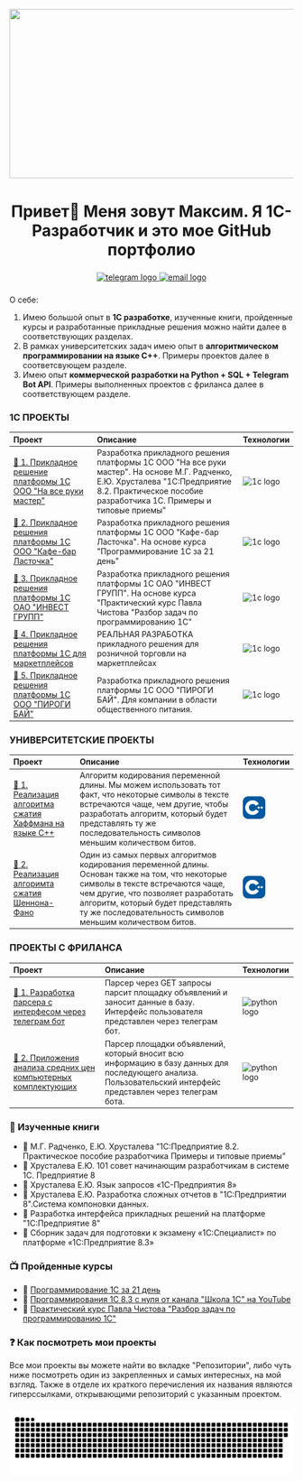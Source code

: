 <br clear="both">

<div align="center">
  <img height="300" width="600" src="https://user-images.githubusercontent.com/74038190/225813708-98b745f2-7d22-48cf-9150-083f1b00d6c9.gif"  />
</div>

###

<h1 align="center">Привет👋 Меня зовут Максим. Я 1С-Разработчик и это мое GitHub портфолио</h1>

###

<div align="center">
  <a href="https://t.me/kristoner" target="_blank">
    <img src="https://img.shields.io/badge/Telegram-2CA5E0?style=for-the-badge&logo=telegram&logoColor=white" height="25" alt="telegram logo"  />
  </a>
  <a href="https://mbatura19@gmail.com" target="_blank">
    <img src="https://img.shields.io/badge/Gmail-D14836?style=for-the-badge&logo=gmail&logoColor=white" height="25" alt="email logo"  />
  </a>
</div>

###

О себе:
1) Имею большой опыт в <b>1С разработке</b>, изученные книги, пройденные курсы и разработанные прикладные решения можно найти далее в соответствующих разделах.
2) В рамках университетских задач имею опыт в <b>алгоритмическом программировании на языке С++</b>. Примеры проектов далее в соответсвующем разделе.
3) Имею опыт <b>коммерческой разработки на Python + SQL + Telegram Bot API</b>. Примеры выполненных проектов с фриланса далее в соответствующем разделе.


###

<h3 align="left">1С ПРОЕКТЫ</h3>

Проект | Описание | Технологии |
:--- |:--- |:---
[📒 1. Прикладное решение платформы 1С ООО "На все руки мастер"](https://github.com/MaximBatura/Haffman-coding) | Разработка прикладного решения платформы 1С ООО "На все руки мастер". На основе М.Г. Радченко, Е.Ю. Хрусталева "1С:Предприятие 8.2. Практическое пособие разработчика 1С. Примеры и типовые приемы" |  <img src="https://toplogos.ru/images/logo-1c.png" height="40" alt="1с logo"  />
[📒 2. Прикладное решения платформы 1С ООО "Кафе-бар Ласточка"](https://github.com/MaximBatura/Shannon-Fano-coding) | Разработка прикладного решения платформы 1С ООО "Кафе-бар Ласточка". На основе курса "Программирование 1С за 21 день" | <img src="https://toplogos.ru/images/logo-1c.png" height="40" alt="1с logo"  />
[📒 3. Прикладное решения платформы 1С ОАО "ИНВЕСТ ГРУПП"](https://github.com/MaximBatura/Shannon-Fano-coding) | Разработка прикладного решения платформы 1С ОАО "ИНВЕСТ ГРУПП". На основе курса "Практический курс Павла Чистова "Разбор задач по программированию 1С" | <img src="https://toplogos.ru/images/logo-1c.png" height="40" alt="1с logo"  />
[📒 4. Прикладное решения платформы 1С для маркетплейсов](https://github.com/MaximBatura/Shannon-Fano-coding) | РЕАЛЬНАЯ РАЗРАБОТКА прикладного решения для розничной торговли на маркетплейсах | <img src="https://toplogos.ru/images/logo-1c.png" height="40" alt="1с logo"  />
[📒 5. Прикладное решения платформы 1С ООО "ПИРОГИ БАЙ"](https://github.com/MaximBatura/Shannon-Fano-coding) | Разработка прикладного решения платформы 1С ООО "ПИРОГИ БАЙ". Для компании в области общественного питания. | <img src="https://toplogos.ru/images/logo-1c.png" height="40" alt="1с logo"  />

###

<h3 align="left">УНИВЕРСИТЕТСКИЕ ПРОЕКТЫ</h3>

Проект | Описание | Технологии |
:--- |:--- |:---
[📘 1. Реализация алгоритма сжатия Хаффмана на языке С++](https://github.com/MaximBatura/Haffman-coding) | Алгоритм кодирования переменной длины. Мы можем использовать тот факт, что некоторые символы в тексте встречаются чаще, чем другие, чтобы разработать алгоритм, который будет представлять ту же последовательность символов меньшим количеством битов. |  <img src="https://raw.githubusercontent.com/tandpfun/skill-icons/65dea6c4eaca7da319e552c09f4cf5a9a8dab2c8/icons/CPP.svg" height="40" alt="python logo"  />
[📘 2. Реализация алгоримта сжатия Шеннона-Фано](https://github.com/MaximBatura/Shannon-Fano-coding) | Один из самых первых алгоритмов кодирования переменной длины. Основан также на том, что некоторые символы в тексте встречаются чаще, чем другие, что позволяет разработать алгоритм, который будет представлять ту же последовательность символов меньшим количеством битов. | <img src="https://raw.githubusercontent.com/tandpfun/skill-icons/65dea6c4eaca7da319e552c09f4cf5a9a8dab2c8/icons/CPP.svg" height="40" alt="python logo"  />

###

<h3 align="left">ПРОЕКТЫ С ФРИЛАНСА</h3>

Проект | Описание | Технологии |
:--- |:--- |:---
[🔘 1. Разработка парсера с интерфесом через телеграм бот](https://github.com/MaximBatura/Haffman-coding) | Парсер через GET запросы парсит площадку объявлений и заносит данные в базу. Интерфейс пользователя представлен через телеграм бот. |  <img src="https://skillicons.dev/icons?i=py" height="40" alt="python logo"  />
[🔘 2. Приложения анализа средних цен компьютерных комплектующих](https://github.com/MaximBatura/Shannon-Fano-coding) | Парсер площадки объявлений, который вносит всю информацию в базу данных для последующего анализа. Пользовательский интерфейс представлен через телеграм бота. | <img src="https://skillicons.dev/icons?i=py" height="40" alt="python logo"  />

###
<h3 align="left">📕 Изученные книги</h3>

- 📖 М.Г. Радченко, Е.Ю. Хрусталева "1С:Предприятие 8.2. Практическое пособие разработчика Примеры и типовые приемы"
- 📖 Хрусталева Е.Ю. 101 совет начинающим разработчикам в системе 1С. Предприятие 8
- 📖 Хрусталева Е.Ю. Язык запросов «1С-Предприятия 8»
- 📖 Хрусталева Е.Ю. Разработка сложных отчетов в "1С:Предприятии 8".Система компоновки данных.
- 📖 Разработка интерфейса прикладных решений на платформе "1С:Предприятие 8"
- 📖 Сборник задач для подготовки к экзамену «1С:Специалист» по платформе «1С:Предприятие 8.3»

###

<h3 align="left">📺 Пройденные курсы</h3>

- 📒 <a href="https://xn----1-bedvffifm4g.xn--p1ai/free/programming-in-1c-in-21-days/final-all-in-one/" target="_blank"> Программирование 1С за 21 день </a>
- 📒 <a href="https://www.youtube.com/watch?v=gXYUsQcT7JI&list=PL6Nx1KDcurkBdxssD1k56SDnwuTuX2bBr" target="_blank"> Программирования 1С 8.3 с нуля от канала "Школа 1С" на YouTube</a>
- 📒 <a href="https://www.youtube.com/watch?v=iCSEs7zJM6U&list=PLY7ViBfWFBOkQh6Oo-7a9mICAm0AfzfNN" target="_blank"> Практический курс Павла Чистова "Разбор задач по программированию 1С"</a>

###

<h3 align="left">❓ Как посмотреть мои проекты</h3>

<p align="left">
Все мои проекты вы можете найти во вкладке "Репозитории", либо чуть ниже посмотреть один из закрепленных и самых интересных, на мой взгляд. Также в отделе их краткого перечисления их названия являются гиперссылками, открывающими репозиторий с указанным проектом.
</p>


###

<p align="center">
 <img width="600" src="assets/github-snake.svg" alt="snake"/>
</p>

###
